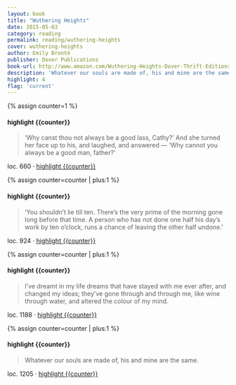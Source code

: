 ```yaml
---
layout: book
title: "Wuthering Heights"
date: 2015-05-03
category: reading
permalink: reading/wuthering-heights
cover: wuthering-heights
author: Emily Brontë
publisher: Dover Publications
book-url: http://www.amazon.com/Wuthering-Heights-Dover-Thrift-Editions-ebook/dp/B008TVLWEU/ref=tmm_kin_swatch_0?_encoding=UTF8&sr=&qid=
description: 'Whatever our souls are made of, his and mine are the same.'
highlight: 4
flag: 'current'
---
```


{% assign counter=1 %}
#### highlight {{counter}}
>‘Why canst thou not always be a good lass, Cathy?’ And she turned her face up to his, and laughed, and answered — ‘Why cannot you always be a good man, father?’ 

loc. 660 &middot; [highlight {{counter}}](#highlight-{{counter}})

{% assign counter=counter | plus:1 %}
#### highlight {{counter}}
>‘You shouldn’t lie till ten. There’s the very prime of the morning gone long before that time. A person who has not done one half his day’s work by ten o’clock, runs a chance of leaving the other half undone.’ 

loc. 924 &middot; [highlight {{counter}}](#highlight-{{counter}})

{% assign counter=counter | plus:1 %}
#### highlight {{counter}}
>I’ve dreamt in my life dreams that have stayed with me ever after, and changed my ideas; they’ve gone through and through me, like wine through water, and altered the colour of my mind. 

loc. 1188 &middot; [highlight {{counter}}](#highlight-{{counter}})

{% assign counter=counter | plus:1 %}
#### highlight {{counter}}
>Whatever our souls are made of, his and mine are the same.

loc. 1205 &middot; [highlight {{counter}}](#highlight-{{counter}})